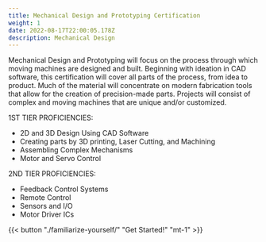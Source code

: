 ```yaml
---
title: Mechanical Design and Prototyping Certification
weight: 1
date: 2022-08-17T22:00:05.178Z
description: Mechanical Design
---
```

Mechanical Design and Prototyping will focus on the process through which moving machines are designed and built. Beginning with ideation in CAD software, this certification will cover all parts of the process, from idea to product. Much of the material will concentrate on modern fabrication tools that allow for the creation of precision-made parts. Projects will consist of complex and moving machines that are unique and/or customized.

1ST TIER PROFICIENCIES:

* 2D and 3D Design Using CAD Software
* Creating parts by 3D printing, Laser Cutting, and Machining
* Assembling Complex Mechanisms 
* Motor and Servo Control

2ND TIER PROFICIENCIES:

* Feedback Control Systems
* Remote Control
* Sensors and I/O
* Motor Driver ICs

{{< button "./familiarize-yourself/" "Get Started!" "mt-1" >}}